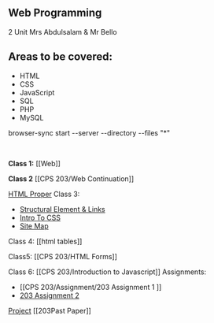 ## Web Programming
2 Unit
Mrs Abdulsalam & Mr Bello

## Areas to be covered:

-  HTML
- CSS
- JavaScript
- SQL
- PHP
- MySQL

browser-sync start --server --directory --files "*"

 <script id="__bs_script__">//<![CDATA[ 
 document.write("<script async src='http://HOST:3002/browser-sync/browser-sync-client.js?v=2.27.11'><\/script>".replace("HOST", location.hostname)); //]]></script>

**Class 1:**
[[Web]]

**Class 2**
[[CPS 203/Web Continuation]]

[HTML Proper](CPS%20203/HTML%20Proper.md)
Class 3:
- [Structural Element & Links](CPS%20203/Structural%20Element%20&%20Links.md)
- [Intro To CSS](CPS%20203/Intro%20To%20CSS.md)
- [Site Map](CPS%20203/Site%20Map.md)

Class 4:
[[html tables]]


Class5:
[[CPS 203/HTML Forms]]

Class 6:
[[CPS 203/Introduction to Javascript]]
Assignments:
- [[CPS 203/Assignment/203 Assignment 1 ]]
- [203 Assignment 2](CPS%20203/Assignment/203%20Assignment%202.md)

[Project](CPS%20203/Project.md)
[[203Past Paper]]